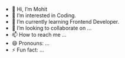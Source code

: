- 👋 Hi, I’m Mohit
- 👀 I’m interested in Coding.
- 🌱 I’m currently learning Frontend Developer.
- 💞️ I’m looking to collaborate on ...
- 📫 How to reach me ...
- 😄 Pronouns: ...
- ⚡ Fun fact: ...

<!---
Mohit648742/Mohit648742 is a ✨ special ✨ repository because its `README.md` (this file) appears on your GitHub profile.
You can click the Preview link to take a look at your changes.
--->

